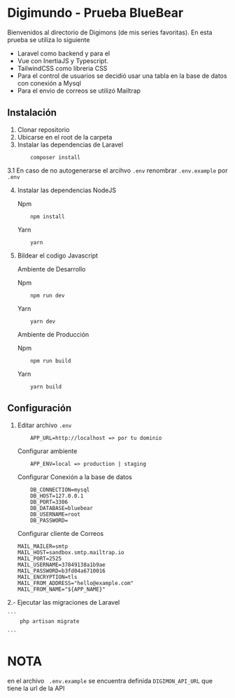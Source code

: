 # Digimundo - Prueba BlueBear

Bienvenidos al directorio de Digimons (de mis series favoritas). En esta prueba se utiliza lo siguiente 

- Laravel como backend y para el 
- Vue con InertiaJS y Typescript.
- TailwindCSS como libreria CSS
- Para el control de usuarios se decidió usar una tabla en la base de datos con conexión a Mysql
- Para el envio de correos se utilizó Mailtrap


## Instalación
1. Clonar repositorio
2. Ubicarse en el root de la carpeta
3. Instalar las dependencias de Laravel 
    ```
        composer install
    ```
3.1 En caso de no autogenerarse el arcihvo ```.env``` renombrar ```.env.example``` por ```.env``` 

4. Instalar las dependencias NodeJS  

    Npm
    ``` 
        npm install 
    ```
    
    Yarn
    ``` 
        yarn 
    ```
5. Bildear el codigo Javascript
    
    Ambiente de Desarrollo
    
    Npm
    ``` 
        npm run dev 
    ```
    
    Yarn
    ``` 
        yarn dev
    ```

    Ambiente de Producción

    Npm
    ``` 
        npm run build 
    ```
    
    Yarn
    ``` 
        yarn build
    ```



## Configuración

1. Editar archivo ```.env``` 

    ```
        APP_URL=http://localhost => por tu dominio
    ```
    Configurar ambiente
    ```
        APP_ENV=local => production | staging
    ```

    Configurar Conexión a la base de datos

    ```
        DB_CONNECTION=mysql
        DB_HOST=127.0.0.1
        DB_PORT=3306
        DB_DATABASE=bluebear
        DB_USERNAME=root
        DB_PASSWORD=
    ```

    Configurar cliente de Correos
    ```
    MAIL_MAILER=smtp
    MAIL_HOST=sandbox.smtp.mailtrap.io
    MAIL_PORT=2525
    MAIL_USERNAME=37849138a1b9ae
    MAIL_PASSWORD=b3fd04a6710016
    MAIL_ENCRYPTION=tls
    MAIL_FROM_ADDRESS="hello@example.com"
    MAIL_FROM_NAME="${APP_NAME}"
    ```
2.- Ejecutar las migraciones de Laravel

    ```
        php artisan migrate
    
    ```
# NOTA 
en el archivo ``` .env.example``` se encuentra definida ```DIGIMON_API_URL``` que tiene la url de la API  


